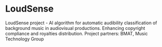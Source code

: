 # LoudSense
LoudSense project - AI algorithm for automatic audibility classification of background music in audiovisual productions. Enhancing copyright compliance and royalties distribution. Project partners: BMAT, Music Technology Group
